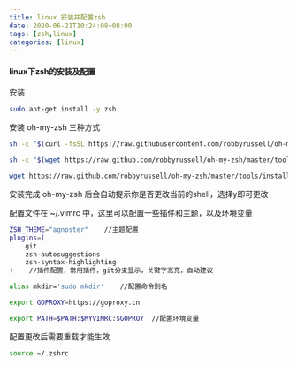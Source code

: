 ```yaml
---
title: linux 安装并配置zsh
date: 2020-06-21T10:24:08+08:00
tags: [zsh,linux]
categories: [linux]
---
```




#### linux下zsh的安装及配置

安装

```bash
sudo apt-get install -y zsh
```



安装 oh-my-zsh 三种方式

```bash
sh -c "$(curl -fsSL https://raw.githubusercontent.com/robbyrussell/oh-my-zsh/master/tools/install.sh)"

sh -c "$(wget https://raw.github.com/robbyrussell/oh-my-zsh/master/tools/install.sh -O -)"

wget https://raw.github.com/robbyrussell/oh-my-zsh/master/tools/install.sh -O - | sh
```



安装完成 oh-my-zsh 后会自动提示你是否更改当前的shell，选择y即可更改

配置文件在 ~/.vimrc 中，这里可以配置一些插件和主题，以及环境变量

```bash
ZSH_THEME="agnoster"  	//主题配置
plugins=(
	git
	zsh-autosuggestions
	zsh-syntax-highlighting
)	 //插件配置，常用插件，git分支显示，关键字高亮，自动建议

alias mkdir='sudo mkdir' 	//配置命令别名

export GOPROXY=https://goproxy.cn

export PATH=$PATH:$MYVIMRC:$GOPROY 	//配置环境变量


```



配置更改后需要重载才能生效

```bash
source ~/.zshrc
```



